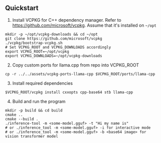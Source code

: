 ## Quickstart

1. Install VCPKG for C++ dependency manager. Refer to https://github.com/microsoft/vcpkg. Assume that it's installed on `~/opt`
```shell
mkdir -p ~/opt/vcpkg-downloads && cd ~/opt
git clone https://github.com/microsoft/vcpkg
./vcpkg/bootstrap-vcpkg.sh
# Set VCPKG_ROOT and VCPKG_DOWNLOADS accordingly
export VCPKG_ROOT=~/opt/vcpkg
export VCPKG_DOWNLOADS=~/opt/vcpkg-downloads
```

2. Copy custom ports for llama.cpp from repo into VCPKG_ROOT
```shell
cp -r ../../assets/vcpkg-ports-llama-cpp $VCPKG_ROOT/ports/llama-cpp
```

3. Install required dependencies
```shell
$VCPKG_ROOT/vcpkg install cxxopts cpp-base64 stb llama-cpp
```

4. Build and run the program
```shell
mkdir -p build && cd build
cmake ..
cmake --build .
./inference-tool -m <some-model.gguf> -t "Hi my name is"
# or ./inference_tool -m <some-model.gguf> -i for interactive mode
# or ./inference_tool -m <some-model.gguf> -b <base64 image> for vision transformer model
```
